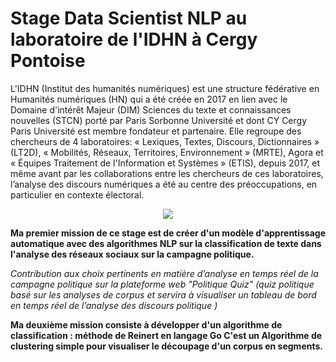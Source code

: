 # Stage Data Scientist NLP au laboratoire de l'IDHN à Cergy Pontoise

L'IDHN (Institut des humanités numériques) est une structure fédérative en Humanités numériques (HN) qui a été créée en 2017 en lien avec le Domaine d'intérêt Majeur (DIM) Sciences du texte et connaissances nouvelles (STCN) porté par Paris Sorbonne Université et dont CY Cergy Paris Université est membre fondateur et partenaire. Elle regroupe des chercheurs de 4 laboratoires: « Lexiques, Textes, Discours, Dictionnaires » (LT2D), « Mobilités, Réseaux, Territoires, Environnement » (MRTE), Agora et « Équipes Traitement de l'Information et Systèmes » (ETIS), depuis 2017, et même avant par les collaborations entre les chercheurs de ces laboratoires, l’analyse des discours numériques a été au centre des préoccupations, en particulier en contexte électoral.

<p align="center">
<img src= "https://user-images.githubusercontent.com/73304946/163835531-07bb106b-f629-4322-b1c3-f93db853aada.png"/>
</p>

**Ma premier mission de ce stage est de créer d'un modèle d'apprentissage automatique avec des algorithmes NLP sur la classification de texte dans l'analyse des réseaux sociaux sur la campagne politique.**

*Contribution aux choix pertinents en matière d’analyse en temps réel de la campagne politique sur la plateforme web "Politique Quiz" (quiz politique basé sur les analyses de corpus et servira à visualiser un tableau de bord en temps réel de l’analyse des discours politique )*

**Ma deuxième mission consiste à développer d'un algorithme de classification : méthode de Reinert en langage Go 
C'est un Algorithme de clustering simple pour visualiser le découpage d'un corpus en segments.**

